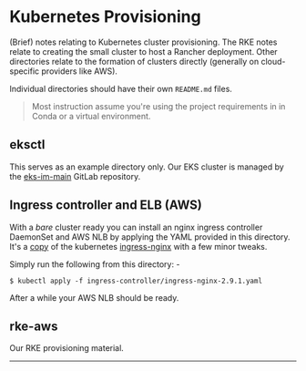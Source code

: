 # Kubernetes Provisioning
(Brief) notes relating to Kubernetes cluster provisioning.
The RKE notes relate to creating the small cluster to host a
Rancher deployment. Other directories relate to the formation
of clusters directly (generally on cloud-specific providers like AWS).

Individual directories should have their own `README.md` files.

>   Most instruction assume you're using the project requirements in
    in Conda or a virtual environment.

## eksctl
This serves as an example directory only. Our EKS cluster is managed
by the [eks-im-main] GitLab repository.

## Ingress controller and ELB (AWS)
With a _bare_ cluster ready you can install an nginx ingress controller
DaemonSet and AWS NLB by applying the YAML provided in this directory.
It's a [copy] of the kubernetes [ingress-nginx] with a few minor tweaks.

Simply run the following from this directory: -

    $ kubectl apply -f ingress-controller/ingress-nginx-2.9.1.yaml

After a while your AWS NLB should be ready.

## rke-aws
Our RKE provisioning material.

---

[copy]: https://raw.githubusercontent.com/kubernetes/ingress-nginx/ingress-nginx-2.9.1/deploy/static/provider/aws/deploy.yaml
[eks-im-main]: https://gitlab.com/informaticsmatters/eks-im-main
[ingress-nginx]: https://github.com/kubernetes/ingress-nginx

